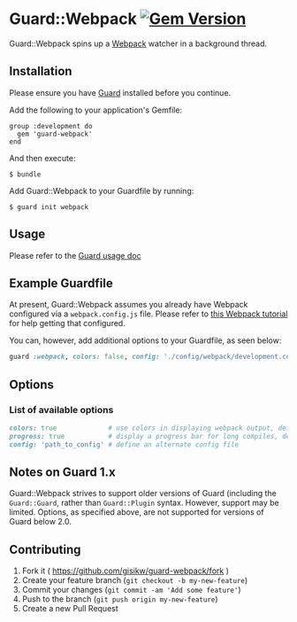 # Guard::Webpack [![Gem Version](https://badge.fury.io/rb/guard-webpack.png)](http://badge.fury.io/rb/guard-webpack)

Guard::Webpack spins up a [Webpack](http://webpack.github.io) watcher in a background thread.

## Installation

Please ensure you have [Guard](http://github.com/guard/guard) installed before you continue.

Add the following to your application's Gemfile:

    group :development do
      gem 'guard-webpack'
    end

And then execute:

    $ bundle

Add Guard::Webpack to your Guardfile by running:

    $ guard init webpack

## Usage

Please refer to the [Guard usage doc](http://github.com/guard/guard#readme)

## Example Guardfile

At present, Guard::Webpack assumes you already have Webpack configured via a `webpack.config.js` file. Please refer to [this Webpack tutorial](https://github.com/petehunt/webpack-howto) for help getting that configured.

You can, however, add additional options to your Guardfile, as seen below:

```ruby
guard :webpack, colors: false, config: './config/webpack/development.config.js'
```

## Options

### List of available options

```ruby
colors: true             # use colors in displaying webpack output, default: true
progress: true           # display a progress bar for long compiles, default: true
config: 'path_to_config' # define an alternate config file
```

## Notes on Guard 1.x

Guard::Webpack strives to support older versions of Guard (including the `Guard::Guard`, rather than `Guard::Plugin` syntax. However, support may be limited. Options, as specified above, are not supported for versions of Guard below 2.0.

## Contributing

1. Fork it ( https://github.com/gisikw/guard-webpack/fork )
2. Create your feature branch (`git checkout -b my-new-feature`)
3. Commit your changes (`git commit -am 'Add some feature'`)
4. Push to the branch (`git push origin my-new-feature`)
5. Create a new Pull Request
